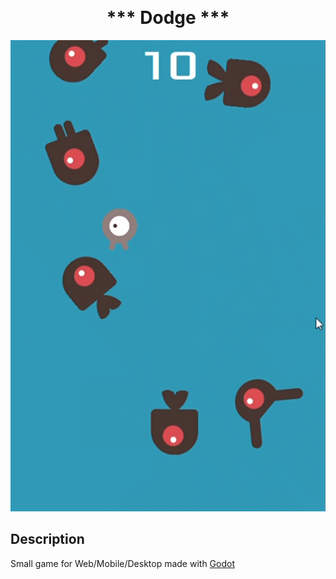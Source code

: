 <p align="center">
<h1 align="center" style="margin-top: 0px;">*** Dodge ***</h1>
</p>

![Screenshot](Screenshot.PNG)

## Description

Small game for Web/Mobile/Desktop made with [Godot]([https://godotengine.org/])

